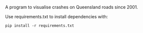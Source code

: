 A program to visualise crashes on Queensland roads since 2001.

Use requirements.txt to install dependencies with: 

``` 
pip install -r requirements.txt
```